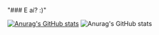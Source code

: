 "### E aí? :)" 

[![Anurag's GitHub stats](https://github-readme-stats.vercel.app/api?username=Endril18)](https://github.com/anuraghazra/github-readme-stats)
![Anurag's GitHub stats](https://github-readme-stats.vercel.app/api?username=Endril18&count_private=true)
